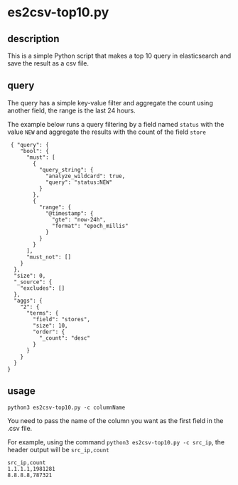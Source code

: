 # es2csv-top10.py

## description

This is a simple Python script that makes a top 10 query in elasticsearch and save the result as a csv file.

## query

The query has a simple key-value filter and aggregate the count using another field, the range is the last 24 hours.

The example below runs a query filtering by a field named `status` with the value `NEW` and aggregate the results with the count of the field `store`

```
 { "query": {
    "bool": {
      "must": [
        {
          "query_string": {
            "analyze_wildcard": true,
            "query": "status:NEW"
          }
        },
        {
          "range": {
            "@timestamp": {
              "gte": "now-24h",
              "format": "epoch_millis"
            }
          }
        }
      ],
      "must_not": []
    }
  },
  "size": 0,
  "_source": {
    "excludes": []
  },
  "aggs": {
    "2": {
      "terms": {
        "field": "stores",
        "size": 10,
        "order": {
          "_count": "desc"
        }
      }
    }
  }
}
```

## usage

```
python3 es2csv-top10.py -c columnName
```

You need to pass the name of the column you want as the first field in the .csv file.

For example, using the command `python3 es2csv-top10.py -c src_ip`, the header output will be `src_ip,count`

```
src_ip,count
1.1.1.1,1981281
8.8.8.8,787321
```

